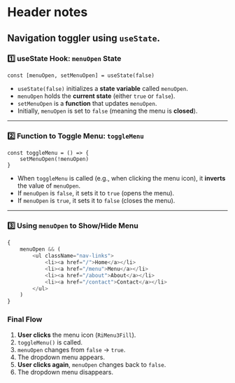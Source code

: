 # Header notes

## Navigation toggler using `useState`.

### **1️⃣ useState Hook: `menuOpen` State**
```
const [menuOpen, setMenuOpen] = useState(false)
```
- `useState(false)` initializes a **state variable** called `menuOpen`.  
- `menuOpen` holds the **current state** (either `true` or `false`).  
- `setMenuOpen` is a **function** that updates `menuOpen`.  
- Initially, `menuOpen` is set to `false` (meaning the menu is **closed**).  

---

### **2️⃣ Function to Toggle Menu: `toggleMenu`**
```
const toggleMenu = () => {
    setMenuOpen(!menuOpen)
}
```
- When `toggleMenu` is called (e.g., when clicking the menu icon), it **inverts** the value of `menuOpen`.  
- If `menuOpen` is `false`, it sets it to `true` (opens the menu).  
- If `menuOpen` is `true`, it sets it to `false` (closes the menu).  
---

### **3️⃣ Using `menuOpen` to Show/Hide Menu**
```js
{
    menuOpen && (
        <ul className="nav-links">
            <li><a href="/">Home</a></li>
            <li><a href="/menu">Menu</a></li>
            <li><a href="/about">About</a></li>
            <li><a href="/contact">Contact</a></li>
        </ul>
    )
}
```


### **Final Flow**
1. **User clicks** the menu icon (`RiMenu3Fill`).  
2. `toggleMenu()` is called.  
3. `menuOpen` changes from `false` → `true`.  
4. The dropdown menu appears.  
5. **User clicks again**, `menuOpen` changes back to `false`.  
6. The dropdown menu disappears.  

